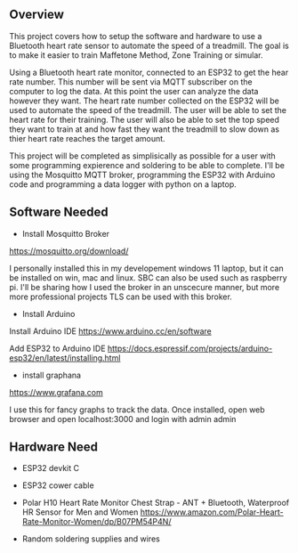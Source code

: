 ## Overview

This project covers how to setup the software and hardware to use a Bluetooth heart rate sensor to automate the speed of
a treadmill. The goal is to make it easier to train Maffetone Method, Zone Training or simular. 

Using a Bluetooth heart rate monitor, connected to an ESP32 to get the hear rate number. This number will be sent via MQTT
subscriber on the computer to log the data. At this point the user can analyze the data however they want. The heart rate number
collected on the ESP32 will be used to automate the speed of the treadmill. The user will be able to set the heart rate for their
training. The user will also be able to set the top speed they want to train at and how fast they want the treadmill to slow down
as thier heart rate reaches the target amount. 

This project will be completed as simplisically as possible for a user with some programming expierence and soldering to be
able to complete. I'll be using the Mosquitto MQTT broker, programming the ESP32 with Arduino code and programming a data logger
with python on a laptop. 

## Software Needed

- Install Mosquitto Broker

https://mosquitto.org/download/

I personally installed this in my developement windows 11 laptop, but it can be installed on win, mac and linux. SBC can 
also be used such as raspberry pi. I'll be sharing how I used the broker in an unscecure manner, but more more professional 
projects TLS can be used with this broker. 

- Install Arduino  

Install Arduino IDE 
https://www.arduino.cc/en/software

Add ESP32 to Arduino IDE 
https://docs.espressif.com/projects/arduino-esp32/en/latest/installing.html

- install graphana

https://www.grafana.com 

I use this for fancy graphs to track the data. Once installed, open web browser and open localhost:3000 and login with admin admin


## Hardware Need

- ESP32 devkit C

- ESP32 cower cable

- Polar H10 Heart Rate Monitor Chest Strap - ANT + Bluetooth, Waterproof HR Sensor for Men and Women 
https://www.amazon.com/Polar-Heart-Rate-Monitor-Women/dp/B07PM54P4N/

- Random soldering supplies and wires

